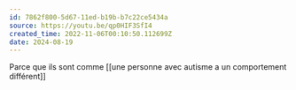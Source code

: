 ```yaml
---
id: 7862f800-5d67-11ed-b19b-b7c22ce5434a
source: https://youtu.be/qp0HIF3SfI4
created_time: 2022-11-06T00:10:50.112699Z
date: 2024-08-19
---
```

Parce que ils sont comme [[une personne avec autisme a un comportement différent]]